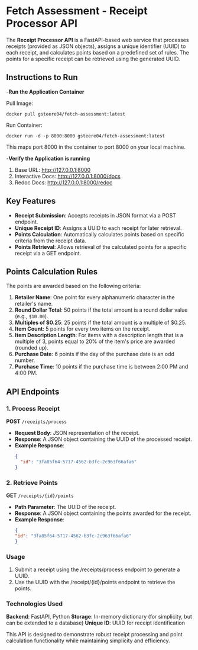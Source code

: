 # Fetch Assessment - Receipt Processor API

The **Receipt Processor API** is a FastAPI-based web service that processes receipts (provided as JSON objects), assigns a unique identifier (UUID) to each receipt, and calculates points based on a predefined set of rules. The points for a specific receipt can be retrieved using the generated UUID.

## Instructions to Run


  -**Run the Application Container**
  
Pull Image:
  ```
docker pull gsteere04/fetch-assessment:latest
  ```
Run Container:
```
docker run -d -p 8000:8000 gsteere04/fetch-assessment:latest
```
  This maps port 8000 in the container to port 8000 on your local machine.

  -**Verify the Application is running**
  1.  Base URL: http://127.0.0.1:8000
  2.  Interactive Docs: http://127.0.0.1:8000/docs
  3.  Redoc Docs: http://127.0.0.1:8000/redoc
  
## Key Features
- **Receipt Submission**: Accepts receipts in JSON format via a POST endpoint.
- **Unique Receipt ID**: Assigns a UUID to each receipt for later retrieval.
- **Points Calculation**: Automatically calculates points based on specific criteria from the receipt data.
- **Points Retrieval**: Allows retrieval of the calculated points for a specific receipt via a GET endpoint.

## Points Calculation Rules
The points are awarded based on the following criteria:
1. **Retailer Name**: One point for every alphanumeric character in the retailer's name.
2. **Round Dollar Total**: 50 points if the total amount is a round dollar value (e.g., `$10.00`).
3. **Multiples of $0.25**: 25 points if the total amount is a multiple of $0.25.
4. **Item Count**: 5 points for every two items on the receipt.
5. **Item Description Length**: For items with a description length that is a multiple of 3, points equal to 20% of the item's price are awarded (rounded up).
6. **Purchase Date**: 6 points if the day of the purchase date is an odd number.
7. **Purchase Time**: 10 points if the purchase time is between 2:00 PM and 4:00 PM.

## API Endpoints

### 1. Process Receipt
**POST** `/receipts/process`

- **Request Body**: JSON representation of the receipt.
- **Response**: A JSON object containing the UUID of the processed receipt.
- **Example Response**:
  ```json
  {
    "id": "3fa85f64-5717-4562-b3fc-2c963f66afa6"
  }

### 2. Retrieve Points
**GET** `/receipts/{id}/points`

- **Path Parameter**: The UUID of the receipt.
- **Response**: A JSON object containing the points awarded for the receipt.
- **Example Response**:
  ```json
  {
  "id": "3fa85f64-5717-4562-b3fc-2c963f66afa6" 
  }

### Usage
1. Submit a receipt using the /receipts/process endpoint to generate a UUID.
2. Use the UUID with the /receipt/{id}/points endpoint to retrieve the points.

### Technologies Used
**Backend**: FastAPI, Python
**Storage**: In-memory dictionary (for simplicity, but can be extended to a database)
**Unique ID**: UUID for receipt identification

This API is designed to demonstrate robust receipt processing and point calculation functionality while maintaining simplicity and efficiency.
